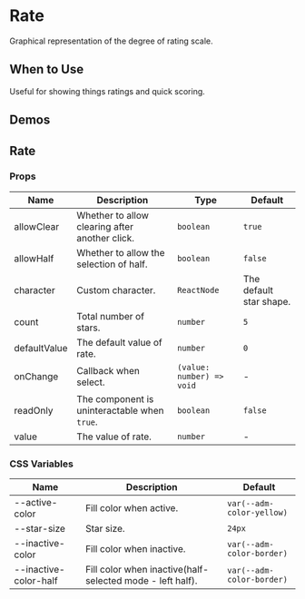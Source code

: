# Rate

Graphical representation of the degree of rating scale.

## When to Use

Useful for showing things ratings and quick scoring.

## Demos

<code src="./demos/demo1.tsx"></code>

## Rate

### Props

| Name         | Description                                    | Type                      | Default                 |
| ------------ | ---------------------------------------------- | ------------------------- | ----------------------- |
| allowClear   | Whether to allow clearing after another click. | `boolean`                 | `true`                  |
| allowHalf    | Whether to allow the selection of half.        | `boolean`                 | `false`                 |
| character    | Custom character.                              | `ReactNode`               | The default star shape. |
| count        | Total number of stars.                         | `number`                  | `5`                     |
| defaultValue | The default value of rate.                     | `number`                  | `0`                     |
| onChange     | Callback when select.                          | `(value: number) => void` | -                       |
| readOnly     | The component is uninteractable when `true`.   | `boolean`                 | `false`                 |
| value        | The value of rate.                             | `number`                  | -                       |

### CSS Variables

| Name                  | Description                                               | Default                   |
| --------------------- | --------------------------------------------------------- | ------------------------- |
| --active-color        | Fill color when active.                                   | `var(--adm-color-yellow)` |
| --star-size           | Star size.                                                | `24px`                    |
| --inactive-color      | Fill color when inactive.                                 | `var(--adm-color-border)` |
| --inactive-color-half | Fill color when inactive(half-selected mode - left half). | `var(--adm-color-border)` |
